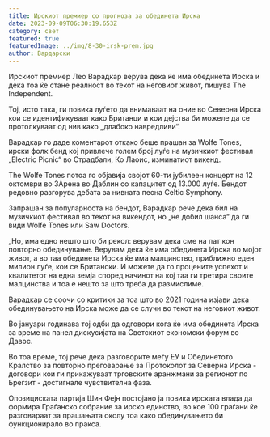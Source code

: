 ```yaml
---
title: Ирскиот премиер со прогноза за обединета Ирска
date: 2023-09-09T06:30:19.653Z
category: свет
featured: true
featuredImage: ../img/8-30-irsk-prem.jpg
author: Вардарски
---
```

Ирскиот премиер Лео Варадкар верува дека ќе има обединета Ирска и дека тоа ќе стане реалност во текот на неговиот живот, пишува The Independent.

Тој, исто така, ги повика луѓето да внимаваат на оние во Северна Ирска кои се идентификуваат како Британци и кои дејства би можеле да се протолкуваат од нив како „длабоко навредливи“.

Варадкар го даде коментарот откако беше прашан за Wolfe Tones, ирски фолк бенд кој привлече голем број луѓе на музичкиот фестивал „Electric Picnic“ во Страдбали, Ко Лаоис, изминатиот викенд.

The Wolfe Tones потоа го објавија својот 60-ти јубилеен концерт на 12 октомври во 3Арена во Даблин со капацитет од 13.000 луѓе. Бендот редовно разгорува дебата за нивната песна Celtic Symphony.

Запрашан за популарноста на бендот, Варадкар рече дека бил на музичкиот фестивал во текот на викендот, но „не добил шанса“ да ги види Wolfe Tones или Saw Doctors.

„Но, има едно нешто што би рекол: верувам дека сме на пат кон повторно обединување. Верувам дека ќе има обединета Ирска во мојот живот, а во таа обединета Ирска ќе има малцинство, приближно еден милион луѓе, кои се Британски. И можете да го процените успехот и квалитетот на една земја според начинот на кој таа ги третира своите малцинства и тоа е нешто за што треба да размислиме.

Варадкар се соочи со критики за тоа што во 2021 година изјави дека обединувањето на Ирска може да се случи во текот на неговиот живот.

Во јануари годинава тој одби да одговори кога ќе има обединета Ирска за време на панел дискусијата на Светскиот економски форум во Давос.

Во тоа време, тој рече дека разговорите меѓу ЕУ и Обединетото Кралство за повторно преговарање за Протоколот за Северна Ирска - договори кои ги прикажуваат трговските аранжмани за регионот по Брегзит - достигнале чувствителна фаза.

Опозициската партија Шин Фејн постојано ја повика ирската влада да формира Граѓанско собрание за ирско единство, во кое 100 граѓани ќе разговараат за прашањата околу тоа како обединувањето би функционирало во пракса.
